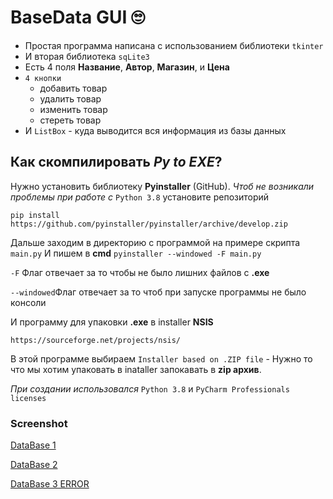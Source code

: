 # BaseData GUI 🙄
- Простая программа написана с использованием библиотеки `tkinter`
- И вторая библиотека `sqLite3`
- Есть 4 поля **Название**, **Автор**, **Магазин**, и **Цена**
- `4 кнопки` 
    + добавить товар
    + удалить товар
    + изменить товар
    + стереть товар
 - И `ListBox` - куда выводится вся информация из базы данных


## Как скомпилировать *Py to EXE*? 
    
Нужно установить библиотеку  **Pyinstaller**  (GitHub).
*Чтоб не возникали проблемы при работе с* `Python 3.8` установите репозиторий

	pip install https://github.com/pyinstaller/pyinstaller/archive/develop.zip
Дальше заходим в директорию с программой на примере скрипта `main.py`
   И пишем в **cmd** `pyinstaller --windowed -F main.py`
   
`-F` Флаг отвечает за то чтобы не было лишних файлов с **.exe** 

`--windowed`Флаг отвечает за то чтоб при запуске программы не было консоли
    
И программу для упаковки **.exe** в installer   **NSIS**

	https://sourceforge.net/projects/nsis/ 

В этой программе выбираем `Installer based on .ZIP file` - Нужно то что мы хотим упаковать в inataller запокавать в **zip архив**.

*При создании использовался* `Python 3.8` и `PyCharm Professionals licenses`

### Screenshot

[DataBase 1](https://i.imgur.com/p0GcQNG.png "DataBase 1")

[DataBase 2](https://i.imgur.com/sdJbvXX.png "DataBase 2")

[DataBase 3 ERROR](https://i.imgur.com/E1dW31j.png "DataBase 3 ERROR")


